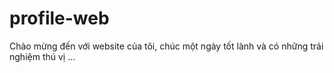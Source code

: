 # profile-web

Chào mừng đến với website của tôi, chúc một ngày tốt lành và có những trải nghiệm thú vị ...
